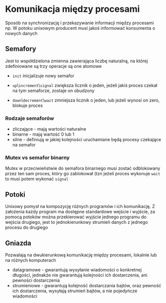 # Komunikacja między procesami
Sposób na synchronizację i przekazywanie informacji między procesami np.
W potoku unixowym producent musi jakoś informować konsumenta o nowych danych

## Semafory
Jest to współdzielona zmienna zawierająca liczbę naturalną, na której zdefiniowane są trzy operacje
są one atomowe
- `init`
  inicjalizuje nowy semafor

- `up`\\`increment`\\`signal`
  zwiększa licznik o jeden, jeżeli jakiś proces czekał na tym semaforze, zostaje on obudzony

- `down`\\`decrement`\\`wait`
  zmniejsza licznik o jeden, lub jeżeli wynosi on zero, blokuje proces

### Rodzaje semaforów
- zliczające - mają wartości naturalne
- binarne - mają wartość 0 lub 1
- silne - definiują w jakiej kolejności uruchamiane będą procesy czekające na semafor

### Mutex vs semafor binarny
Mutex w przeciwieństwie do semafora binarnego musi zostać odblokowany przez ten sam proces,
który go zablokował (tzn jeżeli proces wykonuje `wait` to musi potem wykonać `signal`

## Potoki
Unixowy pomysł na kompozycję różnych programów i ich komunikację. Z założenia każdy program
ma dostępne standardowe wejście i wyjście, za pomocą potoków można przekierować wyjście
jednego programu do wejścia drugiego, jest to jednokierunkowy strumień danych z jednego
procesu do drugiego

## Gniazda
Pozwalają na dwukierunkową komunikację między procesami, lokalnie lub na różnych komputerach
- datagramowe - gwarantują wysyłanie wiadomości o konkretnej długości, jednakże nie gwarantują kolejności
  ich dostarczenia, ani pewności dostarczenia
- strumieniowe - gwarantują kolejność dostarczania bajtów, oraz pewność ich dostarczenia, wysyłają
  strumień bajtów, a nie pojedyńcze wiadomości



